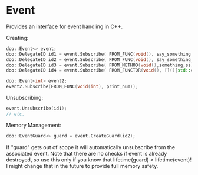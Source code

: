 # Event
Provides an interface for event handling in C++. 

Creating:

```C++
doo::Event<> event;
doo::DelegateID id1 = event.Subscribe( FROM_FUNC(void(), say_something ));
doo::DelegateID id2 = event.Subscribe( FROM_FUNC(void(), say_something_else ));
doo::DelegateID id3 = event.Subscribe( FROM_METHOD(void(),something,ss)); // First the function type, then the function itself, then the object that the function belongs to.
doo::DelegateID id4 = event.Subscribe( FROM_FUNCTOR(void(), [](){std::cout << "Hello from Lambda" << std::endl; } ) );

doo::Event<int> event2;
event2.Subscribe(FROM_FUNC(void(int), print_num));
```

Unsubscribing:

```C++
event.Unsubscribe(id1);
// etc.
```

Memory Management:
```C++
doo::EventGuard<> guard = event.CreateGuard(id2); 
```
If "guard" gets out of scope it will automatically unsubscribe from the associated event.
Note that there are no checks if event is already destroyed, so use this only if you know that lifetime(guard) < lifetime(event)!
I might change that in the future to provide full memory safety. 
